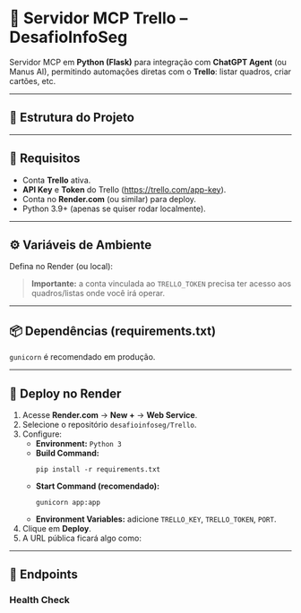 # 🚀 Servidor MCP Trello – DesafioInfoSeg

Servidor MCP em **Python (Flask)** para integração com **ChatGPT Agent** (ou Manus AI), permitindo automações diretas com o **Trello**: listar quadros, criar cartões, etc.

---

## 📁 Estrutura do Projeto


---

## 🧰 Requisitos

- Conta **Trello** ativa.  
- **API Key** e **Token** do Trello (https://trello.com/app-key).  
- Conta no **Render.com** (ou similar) para deploy.  
- Python 3.9+ (apenas se quiser rodar localmente).

---

## ⚙️ Variáveis de Ambiente

Defina no Render (ou local):


> **Importante:** a conta vinculada ao `TRELLO_TOKEN` precisa ter acesso aos quadros/listas onde você irá operar.

---

## 📦 Dependências (requirements.txt)


`gunicorn` é recomendado em produção.

---

## 🚀 Deploy no Render

1. Acesse **Render.com** → **New +** → **Web Service**.  
2. Selecione o repositório `desafioinfoseg/Trello`.  
3. Configure:
   - **Environment:** `Python 3`
   - **Build Command:**
     ```
     pip install -r requirements.txt
     ```
   - **Start Command (recomendado):**
     ```
     gunicorn app:app
     ```
   - **Environment Variables:** adicione `TRELLO_KEY`, `TRELLO_TOKEN`, `PORT`.
4. Clique em **Deploy**.  
5. A URL pública ficará algo como:

---

## 🧠 Endpoints

### Health Check
